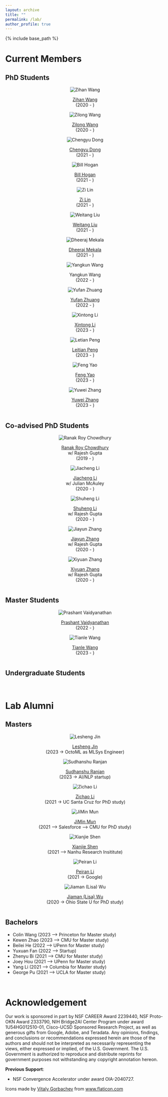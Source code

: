 ```yaml
---
layout: archive
title: ""
permalink: /lab/
author_profile: true
---
```


{% include base_path %}

Current Members
======

## PhD Students

<div class="row">
    <div class="column">
      <center>
      <div class="author__avatar">
            <img src="/images/img/students/zihan wang.png" class="author__avatar" alt="Zihan Wang">
      </div>
      <div class="author__content">
            <p><a href = "https://zihanwangki.github.io/">Zihan Wang</a><br/>(2020 - )</p>
      </div>
      </center>
    </div>
    <div class="column">
      <center>
      <div class="author__avatar">
            <img src="/images/img/students/zilong wang.jpg" class="author__avatar" alt="Zilong Wang">
      </div>
      <div class="author__content">
            <p><a href = "https://zilongwang.me/">Zilong Wang</a><br/>(2020 - )</p>
      </div>
      </center>
    </div>
    <div class="column">
      <center>
      <div class="author__avatar">
            <img src="/images/img/students/chengyu dong.jpg" class="author__avatar" alt="Chengyu Dong">
      </div>
      <div class="author__content">
            <p><a href = "https://www.chengyu-dong.me/">Chengyu Dong</a><br/>(2021 - )</p>
      </div>
      </center>
    </div>
    <div class="column">
      <center>
      <div class="author__avatar">
            <img src="/images/img/students/bill hogan.jpg" class="author__avatar" alt="Bill Hogan">
      </div>
      <div class="author__content">
            <p><a href="https://wphogan.github.io/">Bill Hogan</a><br/>(2021 - )</p>
      </div>
      </center>
    </div>
    <div class="column">
      <center>
      <div class="author__avatar">
            <img src="/images/img/students/zi lin.jpeg" class="author__avatar" alt="Zi Lin">
      </div>
      <div class="author__content">
            <p><a href = "https://zi-lin.com/">Zi Lin</a><br/>(2021 - )</p>
      </div>
      </center>
    </div>
    <div class="column">
      <center>
      <div class="author__avatar">
            <img src="/images/img/students/weitang liu.jpg" class="author__avatar" alt="Weitang Liu">
      </div>
      <div class="author__content">
            <p><a href = "https://scholar.google.com/citations?user=LzhBQRUAAAAJ&hl=en">Weitang Liu</a><br/>(2021 - )</p>
      </div>
      </center>
    </div>
    <div class="column">
      <center>
      <div class="author__avatar">
            <img src="/images/img/students/dheeraj mekala.jpeg" class="author__avatar" alt="Dheeraj Mekala">
      </div>
      <div class="author__content">
            <p><a href = "https://dheeraj7596.github.io/">Dheeraj Mekala</a><br/>(2021 - )</p>
      </div>
      </center>
    </div>
    <div class="column">
      <center>
      <div class="author__avatar">
            <img src="/images/img/students/yangkun wang.jpg" class="author__avatar" alt="Yangkun Wang">
      </div>
      <div class="author__content">
            <p>Yangkun Wang<br/>(2022 - )</p>
      </div>
      </center>
    </div>
    <div class="column">
      <center>
      <div class="author__avatar">
            <img src="/images/img/students/yufan zhuang.jpg" class="author__avatar" alt="Yufan Zhuang">
      </div>
      <div class="author__content">
            <p><a href = "https://evanzhuang.github.io/">Yufan Zhuang</a><br/>(2022 - )</p>
      </div>
      </center>
    </div>
    <div class="column">
      <center>
      <div class="author__avatar">
            <img src="/images/img/students/xintong li.jpg" class="author__avatar" alt="Xintong Li">
      </div>
      <div class="author__content">
            <p><a href = "https://kaylee0501.github.io/">Xintong Li</a><br/>(2023 - )</p>
      </div>
      </center>
    </div>
    <div class="column">
      <center>
      <div class="author__avatar">
            <img src="/images/img/students/letian peng.jpg" class="author__avatar" alt="Letian Peng">
      </div>
      <div class="author__content">
            <p><a href = "https://komeijiforce.github.io/">Leitian Peng</a><br/>(2023 - )</p>
      </div>
      </center>
    </div>
    <div class="column">
      <center>
      <div class="author__avatar">
            <img src="/images/img/students/feng yao.jpg" class="author__avatar" alt="Feng Yao">
      </div>
      <div class="author__content">
            <p><a href = "https://yaof20.github.io/">Feng Yao</a><br/>(2023 - )</p>
      </div>
      </center>
    </div>
    <div class="column">
      <center>
      <div class="author__avatar">
            <img src="/images/img/students/yuwei zhang.jpg" class="author__avatar" alt="Yuwei Zhang">
      </div>
      <div class="author__content">
            <p><a href = "https://zhang-yu-wei.github.io/">Yuwei Zhang</a><br/>(2023 - )</p>
      </div>
      </center>
    </div>
</div>


## Co-advised PhD Students

<div class="row">
    <div class="column">
      <center>
      <div class="author__avatar">
            <img src="/images/img/students/ranak roy chowdhury.jpg" class="author__avatar" alt="Ranak Roy Chowdhury">
      </div>
      <div class="author__content">
            <p><a href = "https://www.linkedin.com/in/ranakroychowdhury/">Ranak Roy Chowdhury</a><br/>w/ Rajesh Gupta<br/>(2019 - )</p>
      </div>
      </center>
    </div>
    <div class="column">
      <center>
      <div class="author__avatar">
            <img src="/images/img/students/jiacheng li.jpeg" class="author__avatar" alt="Jiacheng Li">
      </div>
      <div class="author__content">
            <p><a href = "https://jiachengli1995.github.io/">Jiacheng Li</a><br/>w/ Julian McAuley<br/>(2020 - )</p>
      </div>
      </center>
    </div>
    <div class="column">
      <center>
      <div class="author__avatar">
            <img src="/images/img/students/shuheng li.png" class="author__avatar" alt="Shuheng Li">
      </div>
      <div class="author__content">
            <p><a href = "">Shuheng Li</a><br/>w/ Rajesh Gupta<br/>(2020 - )</p>
      </div>
      </center>
    </div>
    <div class="column">
      <center>
      <div class="author__avatar">
            <img src="/images/img/students/jiayun zhang.jpg" class="author__avatar" alt="Jiayun Zhang">
      </div>
      <div class="author__content">
            <p><a href = "https://jiayunz.github.io/">Jiayun Zhang</a><br/>w/ Rajesh Gupta<br/>(2020 - )</p>
      </div>
      </center>
    </div>
    <div class="column">
      <center>
      <div class="author__avatar">
            <img src="/images/img/students/xiyuan zhang.jpg" class="author__avatar" alt="Xiyuan Zhang">
      </div>
      <div class="author__content">
            <p><a href = "https://xiyuanzh.github.io/">Xiyuan Zhang</a><br/>w/ Rajesh Gupta<br/>(2020 - )</p>
      </div>
      </center>
    </div>
</div>

## Master Students


<div class="row">
    <div class="column">
      <center>
      <div class="author__avatar">
            <img src="/images/img/students/prashant vaidyanathan.jpeg" class="author__avatar" alt="Prashant Vaidyanathan">
      </div>
      <div class="author__content">
            <p><a href = "https://www.linkedin.com/in/prashant-kv/">Prashant Vaidyanathan</a><br/>(2022 - )</p>
      </div>
      </center>
    </div>
    <div class="column">
      <center>
      <div class="author__avatar">
            <img src="/images/img/students/tianle wang.jpg" class="author__avatar" alt="Tianle Wang">
      </div>
      <div class="author__content">
            <p><a href = "https://wtl666wtl.github.io/">Tianle Wang</a><br/>(2023 - )</p>
      </div>
      </center>
    </div>

</div>

## Undergraduate Students




<br/>

Lab Alumni
======

## Masters

<div class="row">
    <div class="column">
      <center>
      <div class="author__avatar">
            <img src="/images/img/students/lesheng jin.jpeg" class="author__avatar" alt="Lesheng Jin">
      </div>
      <div class="author__content">
            <p><a href = "https://www.linkedin.com/in/lesheng-jin-9618b0201/?originalSubdomain=cn">Lesheng Jin</a><br/>(2023 -> OctoML as MLSys Engineer)</p>
      </div>
      </center>
    </div>
    <div class="column">
      <center>
      <div class="author__avatar">
            <img src="/images/img/students/sudhanshu rajan.jpg" class="author__avatar" alt="Sudhanshu Ranjan">
      </div>
      <div class="author__content">
            <p><a href = "https://www.linkedin.com/in/sudhanshu-ranjan-33a216124/">Sudhanshu Ranjan</a><br/>(2023 -> AI/NLP startup)</p>
      </div>
      </center>
    </div>
    <div class="column">
      <center>
      <div class="author__avatar">
            <img src="/images/img/students/zichao li.jpeg" class="author__avatar" alt="Zichao Li">
      </div>
      <div class="author__content">
            <p><a href = "https://zichaoli.github.io/">Zichao Li</a><br/>(2021 -> UC Santa Cruz for PhD study)</p>
      </div>
      </center>
    </div>
    <div class="column">
      <center>
      <div class="author__avatar">
            <img src="/images/img/students/jimin mun.jpeg" class="author__avatar" alt="JiMin Mun">
      </div>
      <div class="author__content">
            <p><a href = "https://www.linkedin.com/in/jimin-mun/">JiMin Mun</a><br/>(2021 --> Salesforce --> CMU for PhD study)</p>
      </div>
      </center>
    </div>
    <div class="column">
      <center>
      <div class="author__avatar">
            <img src="/images/img/students/man.png" class="author__avatar" alt="Xianjie Shen">
      </div>
      <div class="author__content">
            <p><a href = "https://www.linkedin.com/in/jayshencs/">Xianjie Shen</a><br/>(2021 --> Nanhu Research Insititute)</p>
      </div>
      </center>
    </div>
    <div class="column">
      <center>
      <div class="author__avatar">
            <img src="/images/img/students/peiran li.jpeg" class="author__avatar" alt="Peiran Li">
      </div>
      <div class="author__content">
            <p><a href = "https://www.linkedin.com/in/peiran-li/">Peiran Li</a><br/>(2021 -> Google)</p>
      </div>
      </center>
    </div>
    <div class="column">
      <center>
      <div class="author__avatar">
            <img src="/images/img/students/woman.png" class="author__avatar" alt="Jiaman (Lisa) Wu">
      </div>
      <div class="author__content">
            <p><a href = "">Jiaman (Lisa) Wu</a><br>(2020 -> Ohio State U for PhD study)</p>
      </div>
      </center>
    </div>
</div>

## Bachelors

- Colin Wang (2023 --> Princeton for Master study)
- Kewen Zhao (2023 --> CMU for Master study)
- Beilei He (2022 --> UPenn for Master study)
- Yuxuan Fan (2022 --> Startup)
- Zhenyu Bi (2021 --> CMU for Master study)
- Joey Hou (2021 --> UPenn for Master study)
- Yang Li (2021 --> Columbia for Master study)
- George Pu (2021 --> UCLA for Master study)

<br/>

Acknowledgement
======
Our work is sponsored in part by NSF CAREER Award 2239440, NSF Proto-OKN Award 2333790, NIH Bridge2AI Center Program under award 1U54HG012510-01, Cisco-UCSD Sponsored Research Project, as well as generous gifts from Google, Adobe, and Teradata.
Any opinions, findings, and conclusions or recommendations expressed herein are those of the authors and should not be interpreted as necessarily representing the views, either expressed or implied, of the U.S. Government. 
The U.S. Government is authorized to reproduce and distribute reprints for government purposes not withstanding any copyright annotation hereon.

**Previous Support**:

- NSF Convergence Accelerator under award OIA-2040727.

<div>Icons made by <a href="https://www.flaticon.com/authors/vitaly-gorbachev" title="Vitaly Gorbachev">Vitaly Gorbachev</a> from <a href="https://www.flaticon.com/" title="Flaticon">www.flaticon.com</a></div>